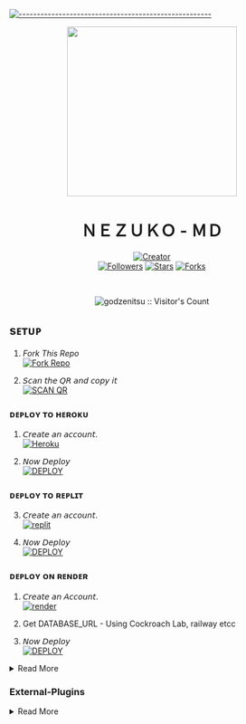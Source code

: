 [![-----------------------------------------------------](https://raw.githubusercontent.com/andreasbm/readme/master/assets/lines/colored.png)](#table-of-contents)
<div align="center" class= "main"> 
  <img src="https://i.imgur.com/f48WF0n.jpeg" width="300" height="300"/>
  <h1>ＮＥＺＵＫＯ - ＭＤ</h1>

<a href="https://github.com/godzenitsu"><img title="Creator" src="https://img.shields.io/badge/Creator-ZENITSU-red.svg?style=for-the-badge&logo=github"></a>
<br>
<a href="https://github.com/godzenitsu?tab=followers"><img title="Followers" src="https://img.shields.io/github/followers/GODZENITSU?color=green&style=flat-square"></a>
<a href="https://github.com/godzenitsu/NEZUKO-V2/stargazers/"><img title="Stars" src="https://img.shields.io/github/stars/godzenitsu/NEZUKO-V2?color=white&style=flat-square"></a>
<a href="https://github.com/godzenitsu/NEZUKO-V2/network/members"><img title="Forks" src="https://img.shields.io/github/forks/GODZENITSU/NEZUKO-V2?color=yellow&style=flat-square"></a>
<div align="left"
<br><br>

<p align="center"><img src="https://profile-counter.glitch.me/{NEZUKO-V2}/count.svg" alt="godzenitsu :: Visitor's Count" /></p>

  
## sᴇᴛᴜᴘ

1. _Fork This Repo_
    <br>
<a href='https://github.com/godzenitsu/NEZUKO-V2/fork' target="_blank"><img alt='Fork Repo' src='https://img.shields.io/badge/Fork_Repo-100000?style=for-the-badge&logo=scan&logoColor=white&labelColor=black&color=black'/></a>

2. 𝘚𝘤𝘢𝘯 𝘵𝘩𝘦 𝘘𝘙 𝘢𝘯𝘥 𝘤𝘰𝘱𝘺 𝘪𝘵
    <br>
<a href='https://queen-nezuko-web.onrender.com' target="_blank"><img alt='SCAN QR' src='https://img.shields.io/badge/Scan_qr-100000?style=for-the-badge&logo=scan&logoColor=white&labelColor=black&color=black'/></a>


### ᴅᴇᴘʟᴏʏ ᴛᴏ ʜᴇʀᴏᴋᴜ

1. 𝘊𝘳𝘦𝘢𝘵𝘦 𝘢𝘯 𝘢𝘤𝘤𝘰𝘶𝘯𝘵.
    <br>
<a href='https://signup.heroku.com/' target="_blank"><img alt='Heroku' src='https://img.shields.io/badge/-Create-black?style=for-the-badge&logo=heroku&logoColor=white'/></a>

2. 𝘕𝘰𝘸 𝘋𝘦𝘱𝘭𝘰𝘺
    <br>
<a href='http://www.queen-nezuko-deploy.vercel.app' target="_blank"><img alt='DEPLOY' src='https://img.shields.io/badge/-DEPLOY-black?style=for-the-badge&logo=heroku&logoColor=white'/></a>

### ᴅᴇᴘʟᴏʏ ᴛᴏ ʀᴇᴘʟɪᴛ

3. 𝘊𝘳𝘦𝘢𝘵𝘦 𝘢𝘯 𝘢𝘤𝘤𝘰𝘶𝘯𝘵.
    <br>
<a href='https://replit.com/signup' target="_blank"><img alt='replit' src='https://img.shields.io/badge/-Create-black?style=for-the-badge&logo=replit&logoColor=orange'/></a>

4. 𝘕𝘰𝘸 𝘋𝘦𝘱𝘭𝘰𝘺
    <br>
<a href='https://replit.com/github/godzenitsu/NEZUKO-V2' target="_blank"><img alt='DEPLOY' src='https://img.shields.io/badge/-DEPLOY-black?style=for-the-badge&logo=replit&logoColor=orange'/></a>

### ᴅᴇᴩʟᴏʏ ᴏɴ ʀᴇɴᴅᴇʀ

1. 𝘊𝘳𝘦𝘢𝘵𝘦 𝘢𝘯 𝘈𝘤𝘤𝘰𝘶𝘯𝘵.
    <br>
<a href='https://dashboard.render.com/register' target="_blank"><img alt='render' src='https://img.shields.io/badge/-Create-black?style=for-the-badge&logo=render&logoColor=white'/></a>

3. Get DATABASE_URL - Using Cockroach Lab, railway etcc

2. 𝘕𝘰𝘸 𝘋𝘦𝘱𝘭𝘰𝘺
    <br>
<a href='https://dashboard.render.com/blueprint/new?repo=https://github.com/godzenitsu/NEZUKO-V2' target="_blank"><img alt='DEPLOY' src='https://img.shields.io/badge/-DEPLOY-black?style=for-the-badge&logo=render&logoColor=white'/></a>

<details close>
    
<summary>Read More</summary>

### 1. Customise Bot

 Go to Environment Variables and edit and use

### 2. To Run Nezuko Bot 24×7
    
 Copy the web url and add to the Environment Variables as SERVERURL
   

  </details>

### External-Plugins

<details close>
<summary>Read More</summary>

<br>


* [`External PLUGINS`](https://github.com/godzenitsu/nezuko-plugins)



### sᴜᴘᴘᴏʀᴛ ᴍᴇ

&nbsp;&nbsp;&nbsp;&nbsp;&nbsp;&nbsp;&nbsp;<a href="https://www.buymeacoffee.com/safeershafo">
  <img src="https://i.ibb.co/KNnhcvX/bmc-button.png" alt="Buy Me Coffee" height="40" width="150" style="margin-left: 60px;">
</a>

  ### ᴛʜᴀɴᴋs ᴛᴏ
- [LOKI❤️](https://github.com/Loki-Xer) For help<br>
- [X-Electra](https://github.com/X-Electra) for [X-Asena](https://github.com/X-Electra/X-Asena)
- [ZETA](https://github.com/Kingbadan321) For help
- [EFY](https://github.com/Efy5555) For Support
 <br><br>



